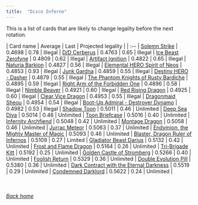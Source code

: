 ```yaml
---
title:  "Disco Inferno"
---
```


This is a list of cards that are likely to change legality before the next rotation.

| Card name | Average | Last | Projected legality |
| :-- |
[Solemn Strike](https://db.ygoprodeck.com/card/?search=Solemn%20Strike) | 0.4698 | 0.78 | Illegal |
[D/D Cerberus](https://db.ygoprodeck.com/card/?search=D/D%20Cerberus) | 0.4763 | 0.65 | Illegal |
[Ice Beast Zerofyne](https://db.ygoprodeck.com/card/?search=Ice%20Beast%20Zerofyne) | 0.4809 | 0.62 | Illegal |
[Artifact Ignition](https://db.ygoprodeck.com/card/?search=Artifact%20Ignition) | 0.4822 | 0.65 | Illegal |
[Naturia Barkion](https://db.ygoprodeck.com/card/?search=Naturia%20Barkion) | 0.4827 | 0.56 | Illegal |
[Elemental HERO Spirit of Neos](https://db.ygoprodeck.com/card/?search=Elemental%20HERO%20Spirit%20of%20Neos) | 0.4853 | 0.93 | Illegal |
[Junk Gardna](https://db.ygoprodeck.com/card/?search=Junk%20Gardna) | 0.4859 | 0.55 | Illegal |
[Destiny HERO - Dasher](https://db.ygoprodeck.com/card/?search=Destiny%20HERO%20-%20Dasher) | 0.4879 | 0.55 | Illegal |
[The Phantom Knights of Rusty Bardiche](https://db.ygoprodeck.com/card/?search=The%20Phantom%20Knights%20of%20Rusty%20Bardiche) | 0.4895 | 0.59 | Illegal |
[Right Arm of the Forbidden One](https://db.ygoprodeck.com/card/?search=Right%20Arm%20of%20the%20Forbidden%20One) | 0.4896 | 0.58 | Illegal |
[Nimble Beaver](https://db.ygoprodeck.com/card/?search=Nimble%20Beaver) | 0.4921 | 0.60 | Illegal |
[Red Rising Dragon](https://db.ygoprodeck.com/card/?search=Red%20Rising%20Dragon) | 0.4925 | 0.60 | Illegal |
[Clear Vice Dragon](https://db.ygoprodeck.com/card/?search=Clear%20Vice%20Dragon) | 0.4953 | 0.55 | Illegal |
[Dragonmaid Sheou](https://db.ygoprodeck.com/card/?search=Dragonmaid%20Sheou) | 0.4954 | 0.54 | Illegal |
[Boot-Up Admiral - Destroyer Dynamo](https://db.ygoprodeck.com/card/?search=Boot-Up%20Admiral%20-%20Destroyer%20Dynamo) | 0.4982 | 0.53 | Illegal |
[Shadow Toon](https://db.ygoprodeck.com/card/?search=Shadow%20Toon) | 0.5011 | 0.46 | Unlimited |
[Deep Sea Diva](https://db.ygoprodeck.com/card/?search=Deep%20Sea%20Diva) | 0.5014 | 0.46 | Unlimited |
[Toon Briefcase](https://db.ygoprodeck.com/card/?search=Toon%20Briefcase) | 0.5016 | 0.40 | Unlimited |
[Infernity Archfiend](https://db.ygoprodeck.com/card/?search=Infernity%20Archfiend) | 0.5048 | 0.42 | Unlimited |
[Montage Dragon](https://db.ygoprodeck.com/card/?search=Montage%20Dragon) | 0.5058 | 0.46 | Unlimited |
[Jurrac Meteor](https://db.ygoprodeck.com/card/?search=Jurrac%20Meteor) | 0.5063 | 0.37 | Unlimited |
[Endymion, the Mighty Master of Magic](https://db.ygoprodeck.com/card/?search=Endymion,%20the%20Mighty%20Master%20of%20Magic) | 0.5093 | 0.46 | Unlimited |
[Blaster, Dragon Ruler of Infernos](https://db.ygoprodeck.com/card/?search=Blaster,%20Dragon%20Ruler%20of%20Infernos) | 0.5109 | 0.27 | Limited |
[Gladiator Beast Darius](https://db.ygoprodeck.com/card/?search=Gladiator%20Beast%20Darius) | 0.5132 | 0.42 | Unlimited |
[Frost and Flame Dragon](https://db.ygoprodeck.com/card/?search=Frost%20and%20Flame%20Dragon) | 0.5164 | 0.26 | Unlimited |
[Tri-Brigade Kitt](https://db.ygoprodeck.com/card/?search=Tri-Brigade%20Kitt) | 0.5192 | 0.25 | Unlimited |
[Golden Castle of Stromberg](https://db.ygoprodeck.com/card/?search=Golden%20Castle%20of%20Stromberg) | 0.5266 | 0.40 | Unlimited |
[Foolish Return](https://db.ygoprodeck.com/card/?search=Foolish%20Return) | 0.5329 | 0.36 | Unlimited |
[Double Evolution Pill](https://db.ygoprodeck.com/card/?search=Double%20Evolution%20Pill) | 0.5380 | 0.36 | Unlimited |
[Dark Contract with the Eternal Darkness](https://db.ygoprodeck.com/card/?search=Dark%20Contract%20with%20the%20Eternal%20Darkness) | 0.5519 | 0.29 | Unlimited |
[Condemned Darklord](https://db.ygoprodeck.com/card/?search=Condemned%20Darklord) | 0.5622 | 0.24 | Unlimited |

<br>

###### [Back home](index)